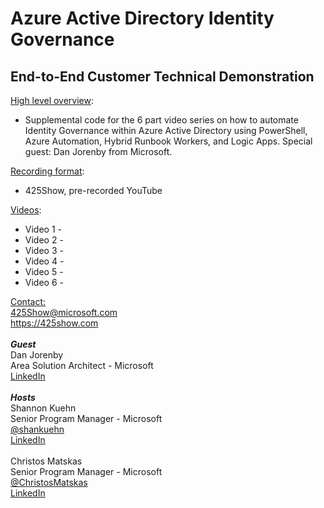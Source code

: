 # Azure Active Directory Identity Governance
## End-to-End Customer Technical Demonstration
<u>High level overview</u>:
- Supplemental code for the 6 part video series on how to automate Identity Governance within Azure Active Directory using PowerShell, Azure Automation, Hybrid Runbook Workers, and Logic Apps. Special guest: Dan Jorenby from Microsoft.

<u>Recording format</u>:
- 425Show, pre-recorded YouTube

<u>Videos</u>:
- Video 1 - 
- Video 2 - 
- Video 3 - 
- Video 4 - 
- Video 5 - 
- Video 6 - 

<u>Contact:</u>
<br>425Show@microsoft.com
<br>https://425show.com
<br><br>
***Guest***
<br>Dan Jorenby
<br>Area Solution Architect - Microsoft
<br>[LinkedIn](https://www.linkedin.com/in/dan-jorenby-6023b88/)
<br><br>
***Hosts***
<br>Shannon Kuehn
<br>Senior Program Manager - Microsoft
<br>[@shankuehn](https://twitter.com/shankuehn)
<br>[LinkedIn](https://www.linkedin.com/in/shannonkuehn/)
<br><br>
Christos Matskas
<br>Senior Program Manager - Microsoft
<br>[@ChristosMatskas](https://twitter.com/ChristosMatskas)
<br>[LinkedIn](https://www.linkedin.com/in/christosmatskas/)

